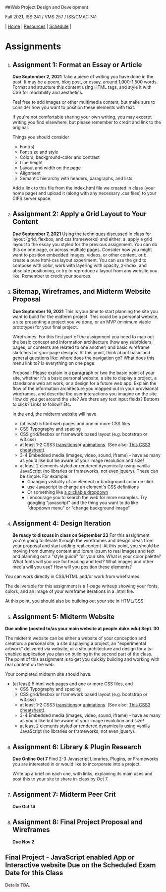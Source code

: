 ##Web Project Design and Development

Fall 2021, ISS 241 / VMS 257 / ISS/CMAC 741

| [Home](./) | [Resources](./resources.md) | [Schedule](./schedule.md) |

# Assignments

1. ## Assignment 1: Format an Essay or Article

   **Due September 2, 2021**
   Take a piece of writing you have done in the past. It may be a poem, blog post, or essay, around 1,000-1,500 words. Format and structure this content using HTML tags, and style it with CSS for readability and aesthetics.

   Feel free to add images or other multimedia content, but make sure to consider how you want to position these elements with text.

   If you're not comfortable sharing your own writing, you may excerpt writing you find elsewhere, but please remember to credit and link to the original.

   Things you should consider

   - Font(s)
   - Font size and style
   - Colors, background-color and contrast
   - Line height
   - Layout and width on the page
   - Alignment
   - Semantic hierarchy with headers, paragraphs, and lists

   Add a link to this file from the index.html file we created in class (your home page) and upload it (along with any necessary .css files) to your CIFS server space.

2. ## Assignment 2: Apply a Grid Layout to Your Content

   **Due September 7, 2021**
   Using the techniques discussed in class for layout (grid, flexbox, and css frameworks) and either:
   a. apply a grid layout to the essay you styled for the previous assignment. You can do this on one page, or across multiple pages. Consider how you might want to position embedded images, videos, or other content.
   or
   b. create a pure html-css layout experiment. You can use the grid to compose with color, work with layering with opacity, z-index, and absolute positioning, or try to reproduce a layout from any website you like. Remember to credit your sources.

3. ## Sitemap, Wireframes, and Midterm Website Proposal

   **Due September 16, 2021**
   This is your time to start planning the site you want to build for the midterm project. This could be a personal website, a site presenting a project you've done, or an MVP (minimum viable prototype) for your final project.

   Wireframes: For this first part of the assignment you need to map out the basic concept and information architecture (how any subfolders, pages, or contents are related to one another) and basic wireframe sketches for your page designs. At this point, think about basic and general questions like: where does the navigation go? What does this menu link to? Is everything on one page.

   Proposal: Please explain in a paragraph or two the basic point of your site, whether it's a basic personal website, a site to display a project, a standalone web art work, or a design for a future web app. Explain the flow of the information architecture you mapped out in your provisional wireframes, and describe the user interactions you imagine on the site. How do you get around the site? Are there any text input fields? Buttons to click? Links to follow? Etc.

   In the end, the midterm website will have

   - (at least) 5 html web pages and one or more CSS files
   - CSS Typography and spacing
   - CSS grid/flexbox or framework based layout (e.g. bootstrap or w3.css)
   - at least 1-2 CSS3 [transitions](https://www.w3schools.com/css/css3_transitions.asp)or [animations](https://www.w3schools.com/css/css3_animations.asp). (See also: [This CSS3 cheatsheet](https://www.kirupa.com/html5/css_transitions_cheatsheet.htm)).
   - 3-4 Embedded media (images, video, sound, iframe) - have as many as you'd like but be aware of your image resolution and size!
   - at least 2 elements styled or rendered dynamically using vanilla JavaScript (no libraries or frameworks, not even jquery). These can be simple. For example:
     - Changing visibility of an element or background color on click
     - use Javascript to change an element's CSS definitions
     - Or something like [a clickable dropdown](https://www.w3schools.com/howto/howto_js_dropdown.asp)
     - I encourage you to search the web for more examples. Try googling "javascript" and the thing you want to do like "dropdown menu" or "change background image"

4. ## Assignment 4: Design Iteration
   **Be ready to discuss in class on September 23**
   For this assignment you're going to iterate through the wireframes and design ideas from your proposal and start adding real content. At this point, you should be moving from dummy content and lorem ipsum to real images and text and planning out a "style guide" for your site. What is your color palette? What fonts will you use for heading and text? What images and other media will you use? How will you position these elements?

You can work directly in CSS/HTML and/or work from wireframes

The deliverable for this assignment is a 1-page writeup showing your fonts, colors, and an image of your wireframe iterations in a .html file.

At this point, you should also be building out your site in HTML/CSS.

5. ## Assignment 5: Midterm Website

**Due online (posted to/as your main website at people.duke.edu) Sept. 30**

The midterm website can be either a website of your conception and creation: a personal site, a site displaying a project, an "experimental artwork" delivered via website, or a site architecture and design for a js-enabled application you plan on building in the second part of the class. The point of this assignment is to get you quickly building and working with real content on the web.

Your completed midterm site should have:

- (at least) 5 html web pages and one or more CSS files, and
  - CSS Typography and spacing
  - CSS grid/flexbox or framework based layout (e.g. bootstrap or w3.css)
  - at least 1-2 CSS3 [transitions](https://www.w3schools.com/css/css3_transitions.asp)or [animations](https://www.w3schools.com/css/css3_animations.asp). (See also: [This CSS3 cheatsheet](https://www.kirupa.com/html5/css_transitions_cheatsheet.htm)).
  - 3-4 Embedded media (images, video, sound, iframe) - have as many as you'd like but be aware of your image resolution and size!
  - at least 2 elements styled or rendered dynamically using vanilla JavaScript (no libraries or frameworks, not even jquery).

6. ## Assignment 6: Library & Plugin Research

   **Due Online Oct 7**
   Find 2-3 Javascript Libraries, Plugins, or Frameworks you are interested in or would like to incorporate into a project.

   Write up a brief on each one, with links, explaining its main uses and post this to your site to share in-class by Oct 7.

7. ## Assignment 7: Midterm Peer Crit

   **Due Oct 14**

8. ## Assignment 8: Final Project Proposal and Wireframes
   **Due Nov 2**

## Final Project - JavaScript enabled App or Interactive website Due on the Scheduled Exam Date for this Class

Details TBA.
